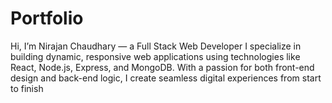 # Portfolio
Hi, I’m Nirajan Chaudhary — a Full Stack Web Developer I specialize in building dynamic, responsive web applications using technologies like React, Node.js, Express, and MongoDB. With a passion for both front-end design and back-end logic, I create seamless digital experiences from start to finish
